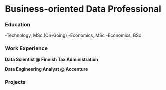 # Business-oriented Data Professional

### Education
-Technology, MSc (On-Going)
-Economics, MSc
-Economics, BSc

### Work Experience
**Data Scientist @ Finnish Tax Administration**

**Data Engineering Analyst @ Accenture**

### Projects
